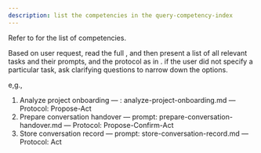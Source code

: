 ```yaml
---
description: list the competencies in the query-competency-index
---
```


Refer to <olaf-query-competency-index> for the list of competencies.


Based on user request, read the full <olaf-interaction-protocols>, and then present a list of all relevant tasks and their prompts, and the protocol as in . if the user did not specify a particular task, ask clarifying questions to narrow down the options.

e,g., 
1. Analyze project onboarding — : analyze-project-onboarding.md — Protocol: Propose-Act
2. Prepare conversation handover — prompt: prepare-conversation-handover.md — Protocol: Propose-Confirm-Act
3. Store conversation record — prompt: store-conversation-record.md — Protocol: Act
